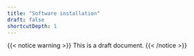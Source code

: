 ```yaml
---
title: "Software installation"
draft: false
shortcutDepth: 1
---
```


{{< notice warning >}}
This is a draft document.
{{< /notice >}}

